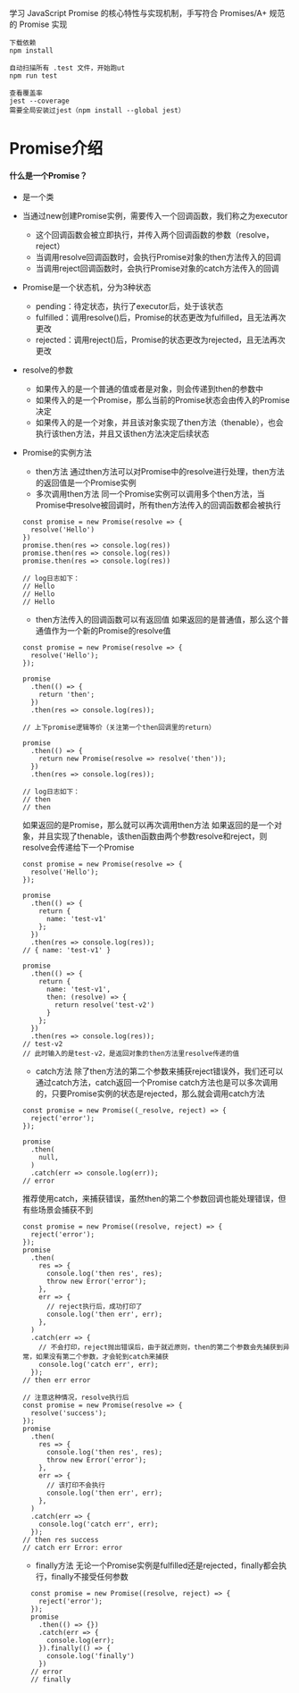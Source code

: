 学习 JavaScript Promise 的核心特性与实现机制，手写符合 Promises/A+ 规范的 Promise 实现

```
下载依赖
npm install

自动扫描所有 .test 文件，开始跑ut
npm run test

查看覆盖率
jest --coverage
需要全局安装过jest（npm install --global jest）
```

# Promise介绍

#### 什么是一个Promise？

- 是一个类
- 当通过new创建Promise实例，需要传入一个回调函数，我们称之为executor
  - 这个回调函数会被立即执行，并传入两个回调函数的参数（resolve，reject）
  - 当调用resolve回调函数时，会执行Promise对象的then方法传入的回调
  - 当调用reject回调函数时，会执行Promise对象的catch方法传入的回调
- Promise是一个状态机，分为3种状态
  - pending：待定状态，执行了executor后，处于该状态
  - fulfilled：调用resolve()后，Promise的状态更改为fulfilled，且无法再次更改
  - rejected：调用reject()后，Promise的状态更改为rejected，且无法再次更改
- resolve的参数
  - 如果传入的是一个普通的值或者是对象，则会传递到then的参数中
  - 如果传入的是一个Promise，那么当前的Promise状态会由传入的Promise决定
  - 如果传入的是一个对象，并且该对象实现了then方法（thenable），也会执行该then方法，并且又该then方法决定后续状态
- Promise的实例方法
  - then方法
    通过then方法可以对Promise中的resolve进行处理，then方法的返回值是一个Promise实例
  - 多次调用then方法
    同一个Promise实例可以调用多个then方法，当Promise中resolve被回调时，所有then方法传入的回调函数都会被执行
  ```
  const promise = new Promise(resolve => {
    resolve('Hello')
  })
  promise.then(res => console.log(res))
  promise.then(res => console.log(res))
  promise.then(res => console.log(res))

  // log日志如下：
  // Hello
  // Hello
  // Hello
  ```

  - then方法传入的回调函数可以有返回值
  如果返回的是普通值，那么这个普通值作为一个新的Promise的resolve值

  ```
  const promise = new Promise(resolve => {
    resolve('Hello');
  });

  promise
    .then(() => {
      return 'then';
    })
    .then(res => console.log(res));

  // 上下promise逻辑等价（关注第一个then回调里的return）

  promise
    .then(() => {
      return new Promise(resolve => resolve('then'));
    })
    .then(res => console.log(res));

  // log日志如下：
  // then
  // then
  ```
   如果返回的是Promise，那么就可以再次调用then方法
   如果返回的是一个对象，并且实现了thenable，该then函数由两个参数resolve和reject，则resolve会传递给下一个Promise
  ```
  const promise = new Promise(resolve => {
    resolve('Hello');
  });

  promise
    .then(() => {
      return {
        name: 'test-v1'
      };
    })
    .then(res => console.log(res));
  // { name: 'test-v1' }

  promise
    .then(() => {
      return {
        name: 'test-v1',
        then: (resolve) => {
          return resolve('test-v2')
        }
      };
    })
    .then(res => console.log(res));
  // test-v2
  // 此时输入的是test-v2，是返回对象的then方法里resolve传递的值
  ```

  - catch方法
  除了then方法的第二个参数来捕获reject错误外，我们还可以通过catch方法，catch返回一个Promise
  catch方法也是可以多次调用的，只要Promise实例的状态是rejected，那么就会调用catch方法

  ```
  const promise = new Promise((_resolve, reject) => {
    reject('error');
  });

  promise
    .then(
      null,
    )
    .catch(err => console.log(err));
  // error
  ```
  推荐使用catch，来捕获错误，虽然then的第二个参数回调也能处理错误，但有些场景会捕获不到
  ```
  const promise = new Promise((resolve, reject) => {
    reject('error');
  });
  promise
    .then(
      res => {
        console.log('then res', res);
        throw new Error('error');
      },
      err => {
        // reject执行后，成功打印了
        console.log('then err', err);
      },
    )
    .catch(err => {
      // 不会打印，reject抛出错误后，由于就近原则，then的第二个参数会先捕获到异常，如果没有第二个参数，才会轮到catch来捕获
      console.log('catch err', err);
    });
  // then err error

  // 注意这种情况，resolve执行后
  const promise = new Promise(resolve => {
    resolve('success');
  });
  promise
    .then(
      res => {
        console.log('then res', res);
        throw new Error('error');
      },
      err => {
        // 该打印不会执行
        console.log('then err', err);
      },
    )
    .catch(err => {
      console.log('catch err', err);
    });
  // then res success
  // catch err Error: error
  ```


  - finally方法
  无论一个Promise实例是fulfilled还是rejected，finally都会执行，finally不接受任何参数
  ```
    const promise = new Promise((resolve, reject) => {
      reject('error');
    });
    promise
      .then(() => {})
      .catch(err => {
        console.log(err);
      }).finally(() => {
        console.log('finally')
      })
    // error
    // finally
  ```


